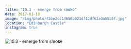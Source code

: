 ```yaml
---
title: "10.3 - emerge from smoke"
date: 2017-01-10
image: "/img/photo/4bbe2cc14656b021df12df62a0a55b5f.jpg"
location: "Edinburgh Castle"
instagram: true
---
```


![10.3 - emerge from smoke](/img/photo/4bbe2cc14656b021df12df62a0a55b5f.jpg)
